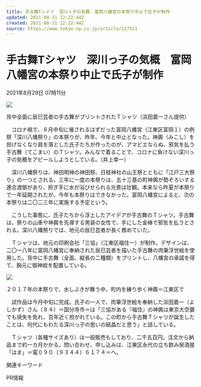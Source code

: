 ```yaml
---
title: 手古舞Tシャツ　深川っ子の気概　富岡八幡宮の本祭り中止で氏子が制作
updated: 2021-08-31 12:22:44Z
created: 2021-08-31 12:22:44Z
source: https://www.tokyo-np.co.jp/article/127521
---
```


# 手古舞Tシャツ　深川っ子の気概　富岡八幡宮の本祭り中止で氏子が制作

2021年8月29日 07時11分

[![](https://static.tokyo-np.co.jp/image/article/size1/5/d/7/1/5d711341d50533a664b6e4b8d3ffb611_1.jpg)](https://www.tokyo-np.co.jp/article_photo/list?article_id=127521&pid=442679)

背中全面に辰巳芸者の手古舞がプリントされたＴシャツ（浜田嘉一さん提供）

　コロナ禍で、８月中旬に催されるはずだった富岡八幡宮（江東区富岡１）の例祭「深川八幡祭り」の本祭りが、昨年、今年と中止となった。神輿（みこし）を担げなくなり肩を落とした氏子たちが作ったのが、アマビエならぬ、邪気を払う手古舞（てこまい）のＴシャツ。みんなで着ることで、コロナに負けない深川っ子の気概をアピールしようとしている。（井上幸一）

　深川八幡祭りは、神田明神の神田祭、日枝神社の山王祭とともに「江戸三大祭り」の一つとされる。三年に一度の本祭りは、五十三基の町神輿が勢ぞろいする連合渡御があり、担ぎ手に水が浴びせられる光景は壮観。本来なら昨夏が本祭りで一年延期されたが、今年も本祭りはできなかった。富岡八幡宮によると、次の本祭りは二〇二三年に実施する予定という。

　こうした事態に、氏子たちから浮上したアイデアが手古舞のＴシャツ。手古舞は、祭りの山車や神輿を先導する男装の女性で、手にした金棒で邪気を払うとされる。深川八幡祭りでは、地元の辰巳芸者が長く務めていた。

　Ｔシャツは、地元の印刷会社「三協」（江東区福住一）が制作。デザインは、二〇一八年に富岡八幡宮に奉納された辰巳芸者を描いた手古舞の肉筆浮世絵を使用した。背中に手古舞（全面、縦長の二種類）をプリントし、八幡宮の承諾を得て、胸元に御神紋を配置している。

[![](https://static.tokyo-np.co.jp/image/article/size1/5/d/7/1/5d711341d50533a664b6e4b8d3ffb611_2.jpg)](https://www.tokyo-np.co.jp/article_photo/list?article_id=127521&pid=442680)

２０１７年の本祭りで、水しぶきが舞う中、町内を練り歩く神輿＝江東区で

　試作品は今月中旬に完成。氏子の一人で、肉筆浮世絵を奉納した浜田嘉一（よしかず）さん（８４）＝国分寺市＝は「三協がある『福住』の神輿は東京大空襲でも焼失を免れ、百年近く担がれている。この町から手古舞Ｔシャツが誕生したことは、何代にもわたる深川っ子の思いの結晶だと思う」と話している。

　Ｔシャツ（各種サイズあり）は一般販売もしており、二千五百円。注文から納品まで約一カ月かかる。問い合わせ、申し込みは、江東区永代の立ち飲み居酒屋「はま」＝電０９０（９３４４）６１７４＝へ。

関連キーワード

PR情報